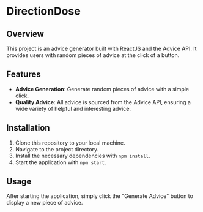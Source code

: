 # DirectionDose

## Overview
This project is an advice generator built with ReactJS and the Advice API. It provides users with random pieces of advice at the click of a button.

## Features
- **Advice Generation**: Generate random pieces of advice with a simple click.
- **Quality Advice**: All advice is sourced from the Advice API, ensuring a wide variety of helpful and interesting advice.

## Installation
1. Clone this repository to your local machine.
2. Navigate to the project directory.
3. Install the necessary dependencies with `npm install`.
4. Start the application with `npm start`.

## Usage
After starting the application, simply click the "Generate Advice" button to display a new piece of advice.


